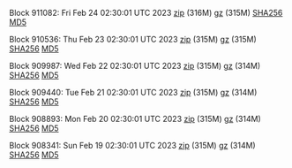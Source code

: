 Block 911082: Fri Feb 24 02:30:01 UTC 2023 [zip](https://files.01coin.io/mainnet/2023-02-24/bootstrap.dat.zip) (316M) [gz](https://files.01coin.io/mainnet/2023-02-24/bootstrap.dat.tar.gz) (315M) [SHA256](https://files.01coin.io/mainnet/2023-02-24/sha256.txt) [MD5](https://files.01coin.io/mainnet/2023-02-24/md5.txt)

Block 910536: Thu Feb 23 02:30:01 UTC 2023 [zip](https://files.01coin.io/mainnet/2023-02-23/bootstrap.dat.zip) (315M) [gz](https://files.01coin.io/mainnet/2023-02-23/bootstrap.dat.tar.gz) (315M) [SHA256](https://files.01coin.io/mainnet/2023-02-23/sha256.txt) [MD5](https://files.01coin.io/mainnet/2023-02-23/md5.txt)

Block 909987: Wed Feb 22 02:30:01 UTC 2023 [zip](https://files.01coin.io/mainnet/2023-02-22/bootstrap.dat.zip) (315M) [gz](https://files.01coin.io/mainnet/2023-02-22/bootstrap.dat.tar.gz) (314M) [SHA256](https://files.01coin.io/mainnet/2023-02-22/sha256.txt) [MD5](https://files.01coin.io/mainnet/2023-02-22/md5.txt)

Block 909440: Tue Feb 21 02:30:01 UTC 2023 [zip](https://files.01coin.io/mainnet/2023-02-21/bootstrap.dat.zip) (315M) [gz](https://files.01coin.io/mainnet/2023-02-21/bootstrap.dat.tar.gz) (314M) [SHA256](https://files.01coin.io/mainnet/2023-02-21/sha256.txt) [MD5](https://files.01coin.io/mainnet/2023-02-21/md5.txt)

Block 908893: Mon Feb 20 02:30:01 UTC 2023 [zip](https://files.01coin.io/mainnet/2023-02-20/bootstrap.dat.zip) (315M) [gz](https://files.01coin.io/mainnet/2023-02-20/bootstrap.dat.tar.gz) (314M) [SHA256](https://files.01coin.io/mainnet/2023-02-20/sha256.txt) [MD5](https://files.01coin.io/mainnet/2023-02-20/md5.txt)

Block 908341: Sun Feb 19 02:30:01 UTC 2023 [zip](https://files.01coin.io/mainnet/2023-02-19/bootstrap.dat.zip) (315M) [gz](https://files.01coin.io/mainnet/2023-02-19/bootstrap.dat.tar.gz) (314M) [SHA256](https://files.01coin.io/mainnet/2023-02-19/sha256.txt) [MD5](https://files.01coin.io/mainnet/2023-02-19/md5.txt)
